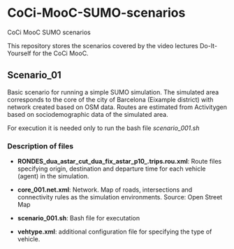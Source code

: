 # CoCi-MooC-SUMO-scenarios
CoCi MooC SUMO scenarios

This repository stores the scenarios covered by the video lectures Do-It-Yourself for the CoCi MooC.

## Scenario_01
Basic scenario for running a simple SUMO simulation.
The simulated area corresponds to the core of the city of Barcelona (Eixample district) with network created based on OSM data.
Routes are estimated from Activitygen based on sociodemographic data of the simulated area.

For execution it is needed only to run the bash file *scenario_001.sh*

### Description of files

- **RONDES_dua_astar_cut_dua_fix_astar_p10_.trips.rou.xml**: Route files specifying origin, destination and departure time for each vehicle (agent) in the simulation.

- **core_001.net.xml**: Network. Map of roads, intersections and connectivity rules as the simulation environments. Source: Open Street Map

- **scenario_001.sh**: Bash file for executation

- **vehtype.xml**: additional configuration file for specifying the type of vehicle.
